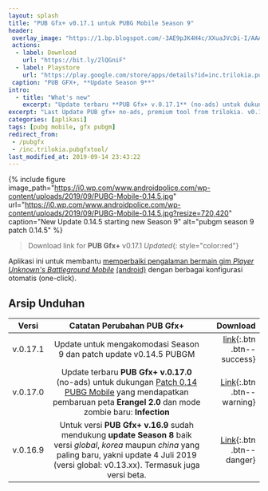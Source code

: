```yaml
---
layout: splash
title: "PUB Gfx+ v0.17.1 untuk PUBG Mobile Season 9"
header:
 overlay_image: "https://1.bp.blogspot.com/-3AE9pJK4H4c/XXuaJVcDi-I/AAAAAAAAPt0/vJyC67GKua4FgMH44HxYbBmQ2Y2v6LJAACLcBGAsYHQ/s1600/season-9.jpg"
 actions:
  - label: Download
    url: "https://bit.ly/2lQGniF"
  - label: Playstore
    url: "https://play.google.com/store/apps/details?id=inc.trilokia.pubgfxtool"
 caption: "PUB GFX+, **Update Season 9**"
intro:
  - title: "What's new"
    excerpt: "Update terbaru **PUB Gfx+ v.0.17.1** (no-ads) untuk dukungan Patch v0.14.5 PUBGM dan dimulainya Season 9"
excerpt: "Last Update PUB gfx+ no-ads, premium tool from trilokia. v0.17.1" 
categories: [aplikasi]
tags: [pubg mobile, gfx pubgm]
redirect_from:
 - /pubgfx
 - /inc.trilokia.pubgfxtool/
last_modified_at: 2019-09-14 23:43:22
---
```

{% include figure image_path="https://i0.wp.com/www.androidpolice.com/wp-content/uploads/2019/09/PUBG-Mobile-0.14.5.jpg" url="https://i0.wp.com/www.androidpolice.com/wp-content/uploads/2019/09/PUBG-Mobile-0.14.5.jpg?resize=720,420" caption="New Update 0.14.5 starting new Season 9" alt="pubgm season 9 patch 0.14.5" %}

> Download link for **PUB Gfx+** v0.17.1 *Updated*{: style="color:red"}

Aplikasi ini untuk membantu [memperbaiki pengalaman bermain gim *Player Unknown's Battleground Mobile*](https://www.knoacc.org/2019/07/cara-meningkatkan-grafik-dan-performa-pubg-mobile.html) [(android)](https://play.google.com/store/apps/details?id=com.tencent.ig) dengan berbagai konfigurasi otomatis (one-click).

## Arsip Unduhan

| Versi | Catatan Perubahan PUB Gfx+ | Download |
|---|:---:|---:|
| v.0.17.1 | Update untuk mengakomodasi Season 9 dan patch update v0.14.5 PUBGM | [link](https://bit.ly/2lQGniF){:.btn .btn--success}
| v.0.17.0 | Update terbaru **PUB Gfx+ v.0.17.0** (no-ads) untuk dukungan [Patch 0.14 PUBG Mobile](https://www.knoacc.org/2019/08/pubg-mobile-v014-sudah-bisa-diunduh.html) yang mendapatkan pembaruan peta **Erangel 2.0** dan mode zombie baru: **Infection** | [Link](https://bit.ly/2LmgUGC){:.btn .btn--warning} |
| v.0.16.9 | Untuk versi **PUB Gfx+ v.16.9** sudah mendukung **update Season 8** baik versi _global_, _korea_ maupun _china_ yang paling baru, yakni update 4 Juli 2019 (versi global: v0.13.xx). Termasuk juga versi beta. | [Link](https://bit.ly/30kYKvu){:.btn .btn--danger} |

